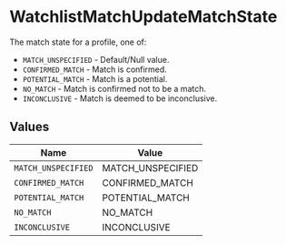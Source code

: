 # WatchlistMatchUpdateMatchState

The match state for a profile, one of:
- `MATCH_UNSPECIFIED` - Default/Null value.
- `CONFIRMED_MATCH` - Match is confirmed.
- `POTENTIAL_MATCH` - Match is a potential.
- `NO_MATCH` - Match is confirmed not to be a match.
- `INCONCLUSIVE` - Match is deemed to be inconclusive.


## Values

| Name                | Value               |
| ------------------- | ------------------- |
| `MATCH_UNSPECIFIED` | MATCH_UNSPECIFIED   |
| `CONFIRMED_MATCH`   | CONFIRMED_MATCH     |
| `POTENTIAL_MATCH`   | POTENTIAL_MATCH     |
| `NO_MATCH`          | NO_MATCH            |
| `INCONCLUSIVE`      | INCONCLUSIVE        |